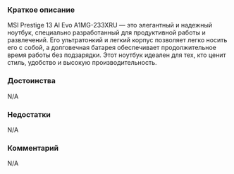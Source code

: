 ### **Краткое описание**
MSI Prestige 13 Al Evo A1MG-233XRU — это элегантный и надежный ноутбук, специально разработанный для продуктивной работы и развлечений. Его ультратонкий и легкий корпус позволяет легко носить его с собой, а долговечная батарея обеспечивает продолжительное время работы без подзарядки. Этот ноутбук идеален для тех, кто ценит стиль, удобство и высокую производительность.

### **Достоинства**
N/A

### **Недостатки**
N/A

### **Комментарий**
N/A
